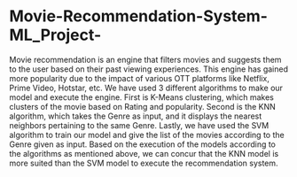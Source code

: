 # Movie-Recommendation-System-ML_Project-
Movie recommendation is an engine that filters movies and suggests them to the user based on their past viewing experiences. This engine has gained more popularity due to the impact of various OTT platforms like Netflix, Prime Video, Hotstar, etc. We have used 3 different algorithms to make our model and execute the engine. First is K-Means clustering, which makes clusters of the movie based on Rating and popularity. Second is the KNN algorithm, which takes the Genre as input, and it displays the nearest neighbors pertaining to the same Genre. Lastly, we have used the SVM algorithm to train our model and give the list of the movies according to the Genre given as input. Based on the execution of the models according to the algorithms as mentioned above, we can concur that the KNN model is more suited than the SVM model to execute the recommendation system.
